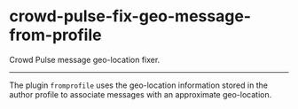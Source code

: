 crowd-pulse-fix-geo-message-from-profile
========================================

Crowd Pulse message geo-location fixer.

----------------------------------------

The plugin `fromprofile` uses the geo-location information stored in the
author profile to associate messages with an approximate geo-location.
